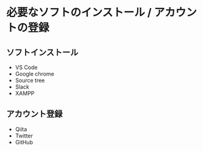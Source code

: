 # 必要なソフトのインストール / アカウントの登録

## ソフトインストール
- VS Code
- Google chrome
- Source tree
- Slack
- XAMPP

## アカウント登録
- Qiita
- Twitter
- GitHub